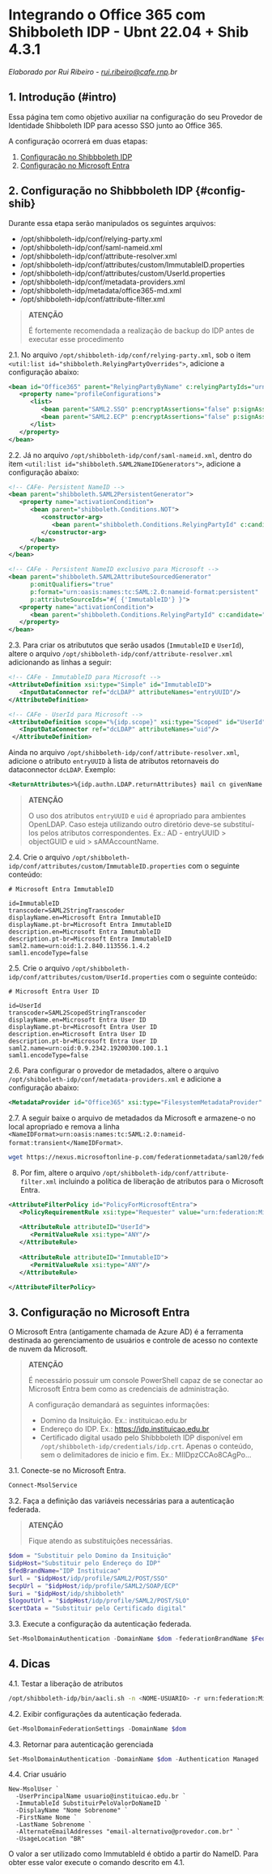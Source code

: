 # Integrando o Office 365 com Shibboleth IDP - Ubnt 22.04 + Shib 4.3.1

_Elaborado por Rui Ribeiro - rui.ribeiro@cafe.rnp.br_

## 1. Introdução (#intro)

Essa página tem como objetivo auxiliar na configuração do seu Provedor de Identidade Shibboleth IDP para acesso SSO junto ao Office 365.

A configuração ocorrerá em duas etapas:

1. [Configuração no Shibbboleth IDP](#config-shib)
2. [Configuração no Microsoft Entra](#config-entra)

## 2. Configuração no Shibbboleth IDP {#config-shib}

Durante essa etapa serão manipulados os seguintes arquivos:

* /opt/shibboleth-idp/conf/relying-party.xml
* /opt/shibboleth-idp/conf/saml-nameid.xml
* /opt/shibboleth-idp/conf/attribute-resolver.xml
* /opt/shibboleth-idp/conf/attributes/custom/ImmutableID.properties
* /opt/shibboleth-idp/conf/attributes/custom/UserId.properties
* /opt/shibboleth-idp/conf/metadata-providers.xml
* /opt/shibboleth-idp/metadata/office365-md.xml
* /opt/shibboleth-idp/conf/attribute-filter.xml

> **ATENÇÃO**
>
> É fortemente recomendada a realização de backup do IDP antes de executar esse procedimento

2.1. No arquivo `/opt/shibboleth-idp/conf/relying-party.xml`, sob o item `<util:list id="shibboleth.RelyingPartyOverrides">`, adicione a configuração abaixo:

```xml
<bean id="Office365" parent="RelyingPartyByName" c:relyingPartyIds="urn:federation:MicrosoftOnline">
   <property name="profileConfigurations">
      <list>
         <bean parent="SAML2.SSO" p:encryptAssertions="false" p:signAssertions="true" p:signResponses="false" />
         <bean parent="SAML2.ECP" p:encryptAssertions="false" p:signAssertions="true" p:signResponses="false" p:nameIDFormatPrecedence="urn:oasis:names:tc:SAML:2.0:nameid-format:persistent" />
      </list>
   </property>
</bean>
```

2.2. Já no arquivo `/opt/shibboleth-idp/conf/saml-nameid.xml`, dentro do item `<util:list id="shibboleth.SAML2NameIDGenerators">`, adicione a configuração abaixo:

```xml
<!-- CAFe- Persistent NameID -->
<bean parent="shibboleth.SAML2PersistentGenerator">
   <property name="activationCondition">
      <bean parent="shibboleth.Conditions.NOT">
         <constructor-arg>
            <bean parent="shibboleth.Conditions.RelyingPartyId" c:candidate="urn:federation:MicrosoftOnline" />
         </constructor-arg>
      </bean>
   </property>
</bean>

<!-- CAFe - Persistent NameID exclusivo para Microsoft -->
<bean parent="shibboleth.SAML2AttributeSourcedGenerator"
      p:omitQualifiers="true"
      p:format="urn:oasis:names:tc:SAML:2.0:nameid-format:persistent"
      p:attributeSourceIds="#{ {'ImmutableID'} }">
   <property name="activationCondition">
      <bean parent="shibboleth.Conditions.RelyingPartyId" c:candidate="urn:federation:MicrosoftOnline" />
   </property>
</bean>
```

2.3. Para criar os atribututos que serão usados (`ImmutableID` e `UserId`), altere o arquivo `/opt/shibboleth-idp/conf/attribute-resolver.xml` adicionando as linhas a seguir:

```xml
<!-- CAFe - ImmutableID para Microsoft -->
<AttributeDefinition xsi:type="Simple" id="ImmutableID">
   <InputDataConnector ref="dcLDAP" attributeNames="entryUUID"/>
</AttributeDefinition>

<!-- CAFe - UserId para Microsoft -->
<AttributeDefinition scope="%{idp.scope}" xsi:type="Scoped" id="UserId">
   <InputDataConnector ref="dcLDAP" attributeNames="uid"/>
 </AttributeDefinition>
```

Ainda no arquivo `/opt/shibboleth-idp/conf/attribute-resolver.xml`, adicione o atributo `entryUUID` à lista de atributos retornaveis do dataconnector `dcLDAP`. Exemplo:

```xml
<ReturnAttributes>%{idp.authn.LDAP.returnAttributes} mail cn givenName sn brPersonCPF schacDateOfBirth entryUUID</ReturnAttributes>
```

> **ATENÇÃO**
>
> O uso dos atributos `entryUUID` e `uid` é apropriado para ambientes OpenLDAP. Caso esteja utilizando outro diretório deve-se substituí-los pelos atributos correspondentes. Ex.: AD - entryUUID > objectGUID e uid > sAMAccountName.

2.4. Crie o arquivo `/opt/shibboleth-idp/conf/attributes/custom/ImmutableID.properties` com o seguinte conteúdo:

```properties
# Microsoft Entra ImmutableID

id=ImmutableID
transcoder=SAML2StringTranscoder
displayName.en=Microsoft Entra ImmutableID
displayName.pt-br=Microsoft Entra ImmutableID
description.en=Microsoft Entra ImmutableID
description.pt-br=Microsoft Entra ImmutableID
saml2.name=urn:oid:1.2.840.113556.1.4.2
saml1.encodeType=false
```

2.5. Crie o arquivo `/opt/shibboleth-idp/conf/attributes/custom/UserId.properties` com o seguinte conteúdo:

```properties
# Microsoft Entra User ID

id=UserId
transcoder=SAML2ScopedStringTranscoder
displayName.en=Microsoft Entra User ID
displayName.pt-br=Microsoft Entra User ID
description.en=Microsoft Entra User ID
description.pt-br=Microsoft Entra User ID
saml2.name=urn:oid:0.9.2342.19200300.100.1.1
saml1.encodeType=false
```

2.6. Para configurar o provedor de metadados, altere o arquivo `/opt/shibboleth-idp/conf/metadata-providers.xml` e adicione a configuração abaixo:

```xml
<MetadataProvider id="Office365" xsi:type="FilesystemMetadataProvider" metadataFile="%{idp.home}/metadata/microsoft-md.xml"/>
```

2.7. A seguir baixe o arquivo de metadados da Microsoft e armazene-o no local apropriado e remova a linha `<NameIDFormat>urn:oasis:names:tc:SAML:2.0:nameid-format:transient</NameIDFormat>`.

```bash
wget https://nexus.microsoftonline-p.com/federationmetadata/saml20/federationmetadata.xml -O /opt/shibboleth-idp/metadata/microsoft-md.xml
```

   
8. Por fim, altere o arquivo `/opt/shibboleth-idp/conf/attribute-filter.xml` incluindo a política de liberação de atributos para o Microsoft Entra.

```xml
<AttributeFilterPolicy id="PolicyForMicrosoftEntra">
   <PolicyRequirementRule xsi:type="Requester" value="urn:federation:MicrosoftOnline" />
   
   <AttributeRule attributeID="UserId">
      <PermitValueRule xsi:type="ANY"/>
   </AttributeRule>
   
   <AttributeRule attributeID="ImmutableID">
      <PermitValueRule xsi:type="ANY"/>
   </AttributeRule>

</AttributeFilterPolicy>
```

## 3. Configuração no Microsoft Entra

O Microsoft Entra (antigamente chamada de Azure AD) é a ferramenta destinada ao gerenciamento de usuários e controle de acesso no contexte de nuvem da Microsoft.

> **ATENÇÃO**
>
> É necessário possuir um console PowerShell capaz de se conectar ao Microsoft Entra bem como as credenciais de administração.
> 
> A configuração demandará as seguintes informações:
> - Domino da Insituição. Ex.: instituicao.edu.br
> - Endereço do IDP. Ex.: https://idp.instituicao.edu.br
> - Certificado digital usado pelo Shibbboleth IDP disponível em `/opt/shibboleth-idp/credentials/idp.crt`. Apenas o conteúdo, sem o delimitadores de inicio e fim. Ex.: MIIDpzCCAo8CAgPo...

3.1. Conecte-se no Microsoft Entra.

```powershell
Connect-MsolService
```

3.2. Faça a definição das variáveis necessárias para a autenticação federada. 

> **ATENÇÃO**
>
> Fique atendo as substituições necessárias.

```powershell
$dom = "Substituir pelo Domino da Insituição"
$idpHost="Substituir pelo Endereço do IDP"
$fedBrandName="IDP Instituicao"
$url = "$idpHost/idp/profile/SAML2/POST/SSO"
$ecpUrl = "$idpHost/idp/profile/SAML2/SOAP/ECP"
$uri = "$idpHost/idp/shibboleth"
$logoutUrl = "$idpHost/idp/profile/SAML2/POST/SLO"
$certData = "Substituir pelo Certificado digital"
```

3.3. Execute a configuração da autenticação federada.

```powershell
Set-MsolDomainAuthentication -DomainName $dom -federationBrandName $FedBrandName -Authentication Federated  -PassiveLogOnUri $url -SigningCertificate $certData -IssuerUri $uri -ActiveLogOnUri $ecpUrl -LogOffUri $logoutUrl -PreferredAuthenticationProtocol SAMLP
```

## 4. Dicas

4.1. Testar a liberação de atributos

```bash
/opt/shibboleth-idp/bin/aacli.sh -n <NOME-USUARIO> -r urn:federation:MicrosoftOnline --saml2
```

4.2. Exibir configurações da autenticação federada.

```powershell
Get-MsolDomainFederationSettings -DomainName $dom
```

4.3. Retornar para autenticação gerenciada

```powershell
Set-MsolDomainAuthentication -DomainName $dom -Authentication Managed
```

4.4. Criar usuário

```
New-MsolUser `
  -UserPrincipalName usuario@instituicao.edu.br `
  -ImmutableId SubstituirPeloValorDoNameID `
  -DisplayName "Nome Sobrenome" `
  -FirstName Nome `
  -LastName Sobrenome `
  -AlternateEmailAddresses "email-alternativo@provedor.com.br" `
  -UsageLocation "BR"
```

O valor a ser utilizado como ImmutableId é obtido a partir do NameID. Para obter esse valor execute o comando descrito em 4.1.